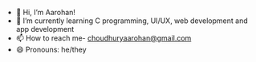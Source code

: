 - 👋 Hi, I’m Aarohan!
- 🌱 I’m currently learning C programming, UI/UX, web development and app development
- 📫 How to reach me- choudhuryaarohan@gmail.com
- 😄 Pronouns: he/they
<!---
xerynthen/xerynthen is a ✨ special ✨ repository because its `README.md` (this file) appears on your GitHub profile.
You can click the Preview link to take a look at your changes.
--->
